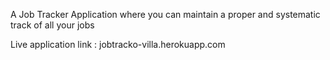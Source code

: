 A Job Tracker Application where you can maintain a proper and systematic track of all your jobs

Live application link : jobtracko-villa.herokuapp.com
